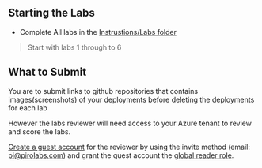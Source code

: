 
## Starting the Labs

* Complete All labs in the [Instrustions/Labs folder](./Instructions/Labs/)

>Start with labs 1 through to 6

## What to Submit

You are to submit links to github repositories that contains images(screenshots) of your deployments before deleting the deployments for each lab 

However the labs reviewer will need access to your Azure tenant to review and score the labs.

[Create a guest account](https://learn.microsoft.com/en-us/azure/active-directory/external-identities/b2b-quickstart-add-guest-users-portal) for the reviewer by using the invite method (email: pi@pirolabs.com) and grant the quest account the [global reader role](https://learn.microsoft.com/en-us/azure/active-directory/roles/permissions-reference#global-reader).
